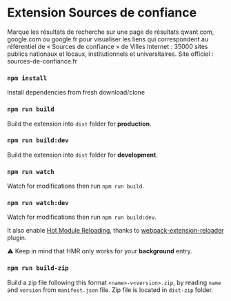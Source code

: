 # Extension Sources de confiance

Marque les résultats de recherche sur une page de résultats qwant.com, google.com ou google.fr pour visualiser les liens qui correspondent au référentiel de « Sources de confiance » de Villes Internet : 35000 sites publics nationaux et locaux, institutionnels et universitaires. Site officiel : sources-de-confiance.fr

### `npm install`

Install dependencies from fresh download/clone

### `npm run build`

Build the extension into `dist` folder for **production**.

### `npm run build:dev`

Build the extension into `dist` folder for **development**.

### `npm run watch`

Watch for modifications then run `npm run build`.

### `npm run watch:dev`

Watch for modifications then run `npm run build:dev`.

It also enable [Hot Module Reloading](https://webpack.js.org/concepts/hot-module-replacement), thanks to [webpack-extension-reloader](https://github.com/rubenspgcavalcante/webpack-extension-reloader) plugin.

:warning: Keep in mind that HMR only works for your **background** entry.

### `npm run build-zip`

Build a zip file following this format `<name>-v<version>.zip`, by reading `name` and `version` from `manifest.json` file.
Zip file is located in `dist-zip` folder.
